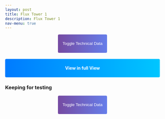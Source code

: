 ```yaml
---
layout: post
title: Flux Tower 1
description: Flux Tower 1
nav-menu: true
---
```


<style>
/* Styling for the Toggle Technical Data button */
.collapsible, .full-view-button {
    color: white;
    background-image: linear-gradient(to right, #764BA2, #667EEA);  /* Adjust gradient for .full-view-button if needed */
    border: none;
    cursor: pointer;
    padding: 10px 15px;
    border-radius: 4px;
    text-align: center;
    display: block;
    margin: auto;
    line-height: 40px; /* Adjusted line height to center the text */
}

.container {
    visibility: hidden;
    height: 0;
    overflow: hidden;  /* To ensure the content is hidden when the height is set to 0 */
}




/* Styling for the View in full View button */
.full-view-button {
    display: block;
    margin: 20px auto; /* centers the button horizontally */
    background-image: linear-gradient(to right, #007BFF, #00C6FF);  /* darker grays */
    color: white;
    border: none;
    cursor: pointer;
    padding: 10px 15px;
    border-radius: 4px;
    text-align: center;
    text-decoration: none; /* Since it will be an anchor tag */
    font-weight: bold; /* Bold text */
}
</style>


<!-- More Technical Data -->
<div class="collapsible-container">
    <button class="collapsible">Toggle Technical Data</button>
    <div class="container">
        <div class="html-object">
            <iframe width="100%" height="800" frameborder="0" scrolling="no" src="longterm_plots/longterm_plotly_fluxtower1.html"></iframe>
            <h4><i>*Simply click your variable of interest!</i></h4>
        </div>
    </div>
</div>

<!-- View in full View Button -->
<a href="https://kesondrakey.github.io/longterm_plots/longterm_plotly_fluxtower1.html" class="full-view-button">View in full View</a>





<!-- More Technical Data -->
<h3>Keeping for testing </h3>
<button class="collapsible">Toggle Technical Data</button> <!-- This button will toggle the content below *currently doesnt work; i want this button the be a gradient blue color with white text -->
 <div class="container">
    <div class="html-object">
      <!-- Here's where you add the iframe to embed the Plotly graph -->
      <iframe width="100%" height="800" frameborder="0" scrolling="no" src="longterm_plots/longterm_plotly_fluxtower1.html">
      </iframe>
          <h4><i>*Simply click your variable of interest!</i></h4>
    </div>
  </div>


</div>

<script>
// Collapsible Functionality
// Collapsible Functionality
var coll = document.getElementsByClassName("collapsible");
for (let i = 0; i < coll.length; i++) {
    coll[i].addEventListener("click", function() {
        this.classList.toggle("active");
        
        // Adjust this part to target the .container inside the .collapsible-container
        var content = this.parentNode.querySelector(".container");

        if (content.style.visibility === "visible" || content.style.visibility === "") {
            content.style.visibility = "hidden";
            content.style.height = "0";  // this will collapse the space taken by the hidden content
        } else {
            content.style.visibility = "visible";
            content.style.height = "auto";  // revert to its original height
        }
    });
}


</script>
